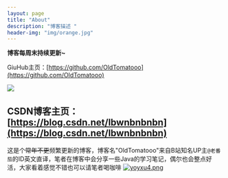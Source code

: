 ```yaml
---
layout: page
title: "About"
description: "博客描述 " 
header-img: "img/orange.jpg"
---
```

**博客每周末持续更新~**

GiuHub主页：[https://github.com/OldTomatooo](https://github.com/OldTomatooo)

<a href="https://github.com/OldTomatooo">
    <img border="0" src="https://s3.ax1x.com/2021/02/27/69CUBT.png" />
</a>

CSDN博客主页：[https://blog.csdn.net/lbwnbnbnbn](https://blog.csdn.net/lbwnbnbnbn)
---

这是个~~常年不更~~频繁更新的博客，博客名"OldTomatooo"来自B站知名UP主`@老番茄`的ID英文直译，笔者在博客中会分享一些Java的学习笔记，偶尔也会整点好活，大家看着感觉不错也可以请笔者喝咖啡
[![yoyxu4.png](https://s3.ax1x.com/2021/02/21/yoyxu4.png)](https://imgchr.com/i/yoyxu4)
